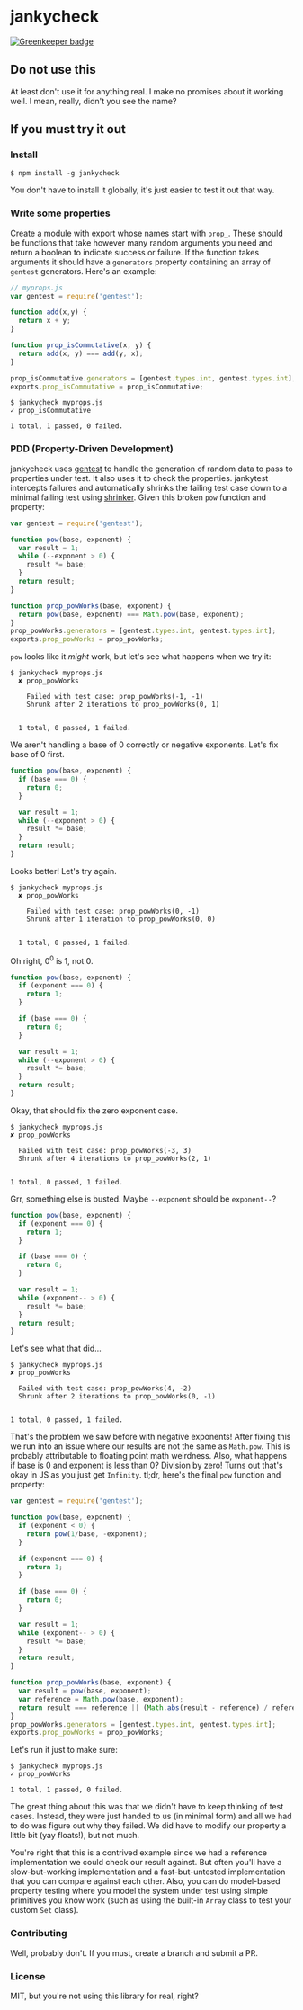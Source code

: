 # jankycheck

[![Greenkeeper badge](https://badges.greenkeeper.io/eventualbuddha/jankycheck.svg)](https://greenkeeper.io/)

## Do not use this

At least don't use it for anything real. I make no promises about it working
well. I mean, really, didn't you see the name?

## If you must try it out

### Install

```
$ npm install -g jankycheck
```

You don't have to install it globally, it's just easier to test it out that way.

### Write some properties

Create a module with export whose names start with `prop_`. These should be
functions that take however many random arguments you need and return a
boolean to indicate success or failure. If the function takes arguments it
should have a `generators` property containing an array of `gentest`
generators. Here's an example:

```js
// myprops.js
var gentest = require('gentest');

function add(x,y) {
  return x + y;
}

function prop_isCommutative(x, y) {
  return add(x, y) === add(y, x);
}

prop_isCommutative.generators = [gentest.types.int, gentest.types.int];
exports.prop_isCommutative = prop_isCommutative;
```

```
$ jankycheck myprops.js
✓ prop_isCommutative

1 total, 1 passed, 0 failed.
```

### PDD (Property-Driven Development)

jankycheck uses [gentest][gentest] to handle the generation of random data to
pass to properties under test. It also uses it to check the properties.
jankytest intercepts failures and automatically shrinks the failing test case
down to a minimal failing test using [shrinker][shrinker]. Given this broken
`pow` function and property:

```js
var gentest = require('gentest');

function pow(base, exponent) {
  var result = 1;
  while (--exponent > 0) {
    result *= base;
  }
  return result;
}

function prop_powWorks(base, exponent) {
  return pow(base, exponent) === Math.pow(base, exponent);
}
prop_powWorks.generators = [gentest.types.int, gentest.types.int];
exports.prop_powWorks = prop_powWorks;
```

`pow` looks like it *might* work, but let's see what happens when we try it:

```
$ jankycheck myprops.js
  ✘ prop_powWorks

    Failed with test case: prop_powWorks(-1, -1)
    Shrunk after 2 iterations to prop_powWorks(0, 1)


  1 total, 0 passed, 1 failed.
```

We aren't handling a base of 0 correctly or negative exponents. Let's fix base
of 0 first.

```js
function pow(base, exponent) {
  if (base === 0) {
    return 0;
  }

  var result = 1;
  while (--exponent > 0) {
    result *= base;
  }
  return result;
}
```

Looks better! Let's try again.

```
$ jankycheck myprops.js
  ✘ prop_powWorks

    Failed with test case: prop_powWorks(0, -1)
    Shrunk after 1 iteration to prop_powWorks(0, 0)


  1 total, 0 passed, 1 failed.
```

Oh right, 0<sup>0</sup> is 1, not 0.

```js
function pow(base, exponent) {
  if (exponent === 0) {
    return 1;
  }

  if (base === 0) {
    return 0;
  }

  var result = 1;
  while (--exponent > 0) {
    result *= base;
  }
  return result;
}
```

Okay, that should fix the zero exponent case.

```
$ jankycheck myprops.js
✘ prop_powWorks

  Failed with test case: prop_powWorks(-3, 3)
  Shrunk after 4 iterations to prop_powWorks(2, 1)


1 total, 0 passed, 1 failed.
```

Grr, something else is busted. Maybe `--exponent` should be `exponent--`?

```js
function pow(base, exponent) {
  if (exponent === 0) {
    return 1;
  }

  if (base === 0) {
    return 0;
  }

  var result = 1;
  while (exponent-- > 0) {
    result *= base;
  }
  return result;
}
```

Let's see what that did…

```
$ jankycheck myprops.js
✘ prop_powWorks

  Failed with test case: prop_powWorks(4, -2)
  Shrunk after 2 iterations to prop_powWorks(0, -1)


1 total, 0 passed, 1 failed.
```

That's the problem we saw before with negative exponents! After fixing this we
run into an issue where our results are not the same as `Math.pow`. This is
probably attributable to floating point math weirdness. Also, what happens if
base is 0 and exponent is less than 0? Division by zero! Turns out that's okay
in JS as you just get `Infinity`. tl;dr, here's the final `pow` function and
property:

```js
var gentest = require('gentest');

function pow(base, exponent) {
  if (exponent < 0) {
    return pow(1/base, -exponent);
  }

  if (exponent === 0) {
    return 1;
  }

  if (base === 0) {
    return 0;
  }

  var result = 1;
  while (exponent-- > 0) {
    result *= base;
  }
  return result;
}

function prop_powWorks(base, exponent) {
  var result = pow(base, exponent);
  var reference = Math.pow(base, exponent);
  return result === reference || (Math.abs(result - reference) / reference) < 0.00000001;
}
prop_powWorks.generators = [gentest.types.int, gentest.types.int];
exports.prop_powWorks = prop_powWorks;
```

Let's run it just to make sure:

```
$ jankycheck myprops.js
✓ prop_powWorks

1 total, 1 passed, 0 failed.
```

The great thing about this was that we didn't have to keep thinking of test
cases. Instead, they were just handed to us (in minimal form) and all we had to
do was figure out why they failed. We did have to modify our property a little
bit (yay floats!), but not much.

You're right that this is a contrived example since we had a reference
implementation we could check our result against. But often you'll have a
slow-but-working implementation and a fast-but-untested implementation that you
can compare against each other. Also, you can do model-based property testing
where you model the system under test using simple primitives you know work
(such as using the built-in `Array` class to test your custom `Set` class).

### Contributing

Well, probably don't. If you must, create a branch and submit a PR.

### License

MIT, but you're not using this library for real, right?

[gentest]: https://github.com/graue/gentest
[shrinker]: https://github.com/eventualbuddha/shrinker
